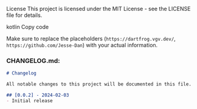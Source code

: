 
License
This project is licensed under the MIT License - see the LICENSE file for details.

kotlin
Copy code

Make sure to replace the placeholders (`https://dartfrog.vgv.dev/`, `https://github.com/Jesse-Dan`) with your actual information.

### CHANGELOG.md:

```markdown
# Changelog

All notable changes to this project will be documented in this file.

## [0.0.2] - 2024-02-03
- Initial release
